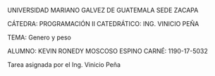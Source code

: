 UNIVERSIDAD MARIANO GALVEZ DE GUATEMALA SEDE ZACAPA

CÁTEDRA: PROGRAMACIÓN II CATEDRÁTICO: ING. VINICIO PEÑA

TEMA: Genero y peso


ALUMNO: KEVIN RONEDY MOSCOSO ESPINO CARNÉ: 1190-17-5032

Tarea asignada por el Ing. Vinicio Peña
